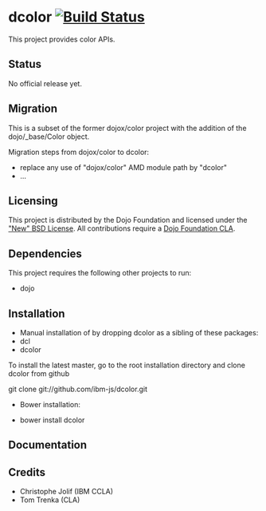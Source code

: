 # dcolor [![Build Status](https://travis-ci.org/ibm-js/dcolor.png?branch=master)](https://travis-ci.org/ibm-js/dcolor)

This project provides color APIs.

## Status

No official release yet.

## Migration

This is a subset of the former dojox/color project with the addition of the dojo/_base/Color object.

Migration steps from dojox/color to dcolor:

* replace any use of "dojox/color" AMD module path by "dcolor"
* ...

## Licensing

This project is distributed by the Dojo Foundation and licensed under the ["New" BSD License](https://github.com/ibm-js/dcolor/blob/master/LICENSE).
All contributions require a [Dojo Foundation CLA](http://dojofoundation.org/about/claForm).

## Dependencies

This project requires the following other projects to run:
 * dojo

## Installation

* Manual installation of by dropping dcolor as a sibling of these packages:
 * dcl
 * dcolor

 To install the latest master, go to the root installation directory and clone dcolor from github

 git clone git://github.com/ibm-js/dcolor.git

* Bower installation:

 * bower install dcolor

## Documentation


## Credits

* Christophe Jolif (IBM CCLA)
* Tom Trenka (CLA)

